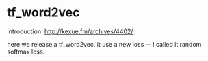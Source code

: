 # tf_word2vec

introduction: http://kexue.fm/archives/4402/

here we release a tf_word2vec. it use a new loss -- I called it random softmax loss.
